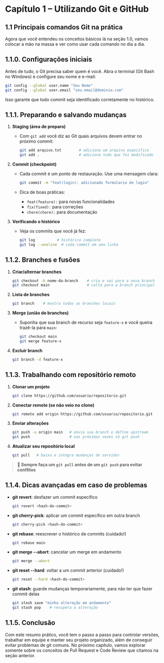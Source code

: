 # Capítulo 1 – Utilizando Git e GitHub

## 1.1 Principais comandos Git na prática

Agora que você entendeu os conceitos básicos lá na seção 1.0, vamos colocar a mão na massa e ver como usar cada comando no dia a dia.

## 1.1.0. Configurações iniciais

Antes de tudo, o Git precisa saber quem é você. Abra o terminal (Git Bash no Windows) e configure seu nome e e-mail:

```bash
git config --global user.name "Seu Nome"
git config --global user.email "seu.email@dominio.com"
```

Isso garante que todo commit seja identificado corretamente no histórico.

## 1.1.1. Preparando e salvando mudanças

1. **Staging (área de preparo)**
   - Com `git add` você diz ao Git quais arquivos devem entrar no próximo commit:

     ```bash
     git add arquivo.txt        # adiciona um arquivo específico
     git add .                  # adiciona tudo que foi modificado
     ```

2. **Commit (checkpoint)**
   - Cada commit é um ponto de restauração. Use uma mensagem clara:

     ```bash
     git commit -m "feat(login): adicionado formulario de login"
     ```

   - Dica de boas práticas:  
     - `feat(feature):` para novas funcionalidades  
     - `fix(fixed):` para correções  
     - `chore(chore):` para documentação

3. **Verificando o histórico**
   - Veja os commits que você já fez:

     ```bash
     git log          # histórico completo
     git log --oneline  # cada commit em uma linha
     ```

## 1.1.2. Branches e fusões

1. **Criar/alternar branches**
   ```bash
   git checkout -b nome-da-branch    # cria e vai para a nova branch
   git checkout main                 # volta para a branch principal
   ```

2. **Lista de branches**
   ```bash
   git branch    # mostra todas as branches locais
   ```

3. **Merge (união de branches)**
   - Suponha que sua branch de recurso seja `feature-x` e você queira trazê-la para `main`:
     ```bash
     git checkout main
     git merge feature-x
     ```

4. **Excluir branch**
   ```bash
   git branch -d feature-x
   ```

## 1.1.3. Trabalhando com repositório remoto

1. **Clonar um projeto**
   ```bash
   git clone https://github.com/usuario/repositorio.git
   ```

2. **Conectar remote (se não veio no clone)**
   ```bash
   git remote add origin https://github.com/usuario/repositorio.git
   ```

3. **Enviar alterações**
   ```bash
   git push -u origin main   # envia sua branch e define upstream
   git push                  # nas próximas vezes só git push
   ```

4. **Atualizar seu repositório local**
   ```bash
   git pull   # baixa e integra mudanças do servidor
   ```

> **🚨 Sempre faça um `git pull` antes de um `git push` para evitar conflitos**

## 1.1.4. Dicas avançadas em caso de problemas

- **git revert**: desfazer um commit específico  
  ```bash
  git revert <hash-do-commit>
  ```

- **git cherry-pick**: aplicar um commit específico em outra branch  
  ```bash
  git cherry-pick <hash-do-commit>
  ```

- **git rebase**: reescrever o histórico de commits (cuidado!)  
  ```bash
  git rebase main
  ```

- **git merge --abort**: cancelar um merge em andamento  
  ```bash
  git merge --abort
  ```

- **git reset --hard**: voltar a um commit anterior (cuidado!)  
  ```bash
  git reset --hard <hash-do-commit>
  ```
- **git stash**: guarde mudanças temporariamente, para não ter que fazer commit delas    
  ```bash
  git stash save "minha alteração em andamento"
  git stash pop    # recupera a alteração
  ```

## 1.1.5. Conclusão

Com este resumo prático, você tem o passo a passo para controlar versões, trabalhar em equipe e manter seu projeto organizado, além de conseguir evitar problemas de git comuns. No próximo capítulo, vamos explorar somente sobre os conceitos de Pull Request e Code Review que citamos na seção anterior.  